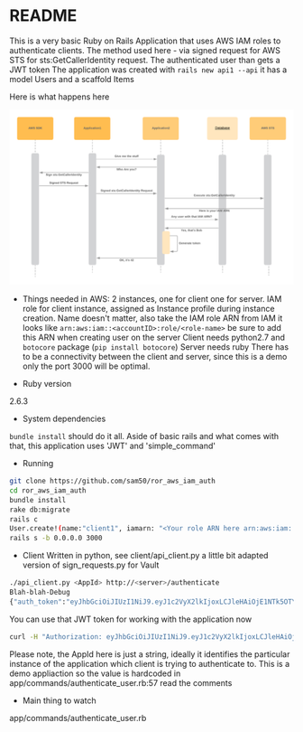 # README

This is a very basic Ruby on Rails Application that uses AWS IAM roles to authenticate clients.
The method used here - via signed request for AWS STS for sts:GetCallerIdentity request. The authenticated user than gets a JWT token
The application was created  with `rails new api1 --api` it has a model Users and a scaffold Items 

Here is what happens here

![Schema](schema.png?raw=true "Schema")


* Things needed in AWS:
2 instances, one for client one for server.
IAM role for client instance, assigned as Instance profile during instance creation. Name doesn't matter, also take the IAM role ARN from IAM it looks like `arn:aws:iam::<accountID>:role/<role-name>` be sure to add this ARN when creating user on the server
Client needs python2.7 and `botocore` package (`pip install botocore`)
Server needs ruby 
There has to be a connectivity between the client and server, since this is a demo only  the port 3000 will be optimal.

* Ruby version

2.6.3

* System dependencies

`bundle install`
should do it all. Aside of basic rails and what comes with that, this application uses 'JWT' and 'simple_command'

* Running

```bash
git clone https://github.com/sam50/ror_aws_iam_auth
cd ror_aws_iam_auth
bundle install
rake db:migrate
rails c
User.create!(name:"client1", iamarn: "<Your role ARN here arn:aws:iam::xxxx:role/role-name")
rails s -b 0.0.0.0 3000

```

* Client
Written in python, see client/api_client.py a little bit adapted version of sign_requests.py for Vault

```bash
./api_client.py <AppId> http://<server>/authenticate
Blah-blah-Debug
{"auth_token":"eyJhbGciOiJIUzI1NiJ9.eyJ1c2VyX2lkIjoxLCJleHAiOjE1NTk5OTYyMjZ9.H9zjYGAIUwBZY5Kb3KlF9eegTph9GmBBbLNrki1450U"}

```
You can use that JWT token for working with the application  now


```bash
curl -H "Authorization: eyJhbGciOiJIUzI1NiJ9.eyJ1c2VyX2lkIjoxLCJleHAiOjE1NTk5OTYyMjZ9.H9zjYGAIUwBZY5Kb3KlF9eegTph9GmBBbLNrki1450U"  http://<server>/items
```


Please note,  the AppId here is just a string, ideally it identifies the particular instance of the application which client is trying to authenticate to. This is a demo appliaction so the value is hardcoded in app/commands/authenticate_user.rb:57 read the comments

* Main thing to watch

app/commands/authenticate_user.rb
